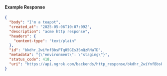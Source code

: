 <!-- Code generated for API Clients. DO NOT EDIT. -->

#### Example Response

```json
{
  "body": "I'm a teapot",
  "created_at": "2025-05-06T10:07:09Z",
  "description": "acme http response",
  "headers": {
    "content-type": "text/plain"
  },
  "id": "bkdhr_2wiYnfBbsPTq05GEs3SmQzRNaTD",
  "metadata": "{\"environment\": \"staging\"}",
  "status_code": 418,
  "uri": "https://api.ngrok.com/backends/http_response/bkdhr_2wiYnfBbsPTq05GEs3SmQzRNaTD"
}
```
